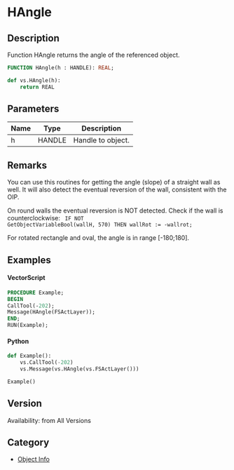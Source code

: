 # HAngle

## Description
Function HAngle returns the angle of the referenced object.

```pascal
FUNCTION HAngle(h : HANDLE): REAL;
```

```python
def vs.HAngle(h):
    return REAL
```

## Parameters
|Name|Type|Description|
|---|---|---|
|h|HANDLE|Handle to object.|

## Remarks
You can use this routines for getting the angle (slope) of a straight wall as well.
It will also detect the eventual reversion of the wall, consistent with the OIP.

On round walls the eventual reversion is NOT detected. Check if the wall is counterclockwise:
<code lang="pas">
IF NOT GetObjectVariableBool(wallH, 570) THEN
  wallRot := -wallrot;
</code>

For rotated rectangle and oval, the angle is in range [-180;180].

## Examples
#### VectorScript ####
```pascal
PROCEDURE Example;
BEGIN
CallTool(-202);
Message(HAngle(FSActLayer));
END;
RUN(Example);
```
#### Python ####
```python
def Example():
	vs.CallTool(-202)
	vs.Message(vs.HAngle(vs.FSActLayer()))

Example()
```

## Version
Availability: from All Versions

## Category
* [Object Info](../Categories/Object%20Info.md)
